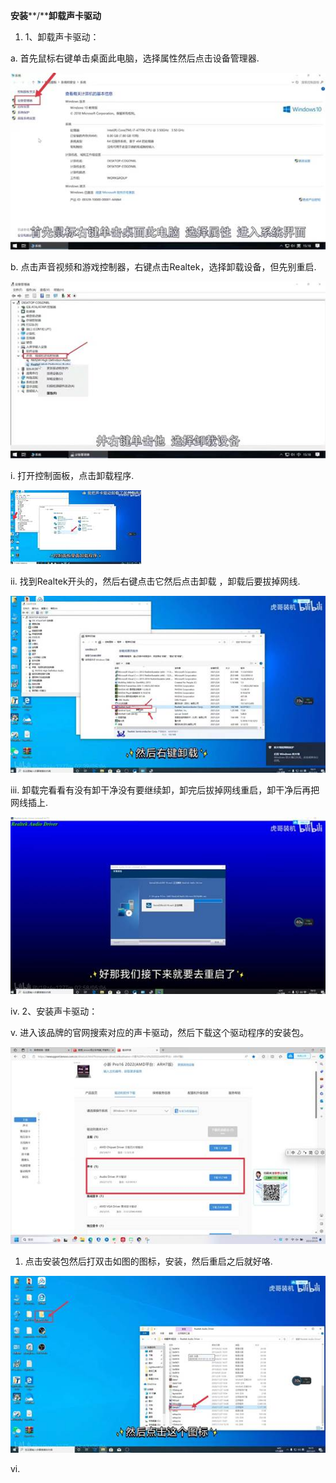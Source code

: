**安装****/****卸载声卡驱动**

1. 1、卸载声卡驱动：

a.  首先鼠标右键单击桌面此电脑，选择属性然后点击设备管理器.

![img](./assets/clip_image002-1712304050251-1.jpg)

b.  点击声音视频和游戏控制器，右键点击Realtek，选择卸载设备，但先别重启.

![img](./assets/clip_image004-1712304050251-2.jpg)

i.  打开控制面板，点击卸载程序.

![img](./assets/clip_image006-1712304050251-3.jpg)

ii.  找到Realtek开头的，然后右键点击它然后点击卸载 ，卸载后要拔掉网线.

![img](./assets/clip_image008-1712304050251-4.jpg)

iii. 卸载完看看有没有卸干净没有要继续卸，卸完后拔掉网线重启，卸干净后再把网线插上.

![img](./assets/clip_image010-1712304050251-6.jpg)

iv. 2、安装声卡驱动：

v.  进入该品牌的官网搜索对应的声卡驱动，然后下载这个驱动程序的安装包。

![img](./assets/clip_image012-1712304050251-5.jpg)

1. 点击安装包然后打双击如图的图标，安装，然后重启之后就好咯.

![img](./assets/clip_image014-1712304050251-7.jpg)

vi.  